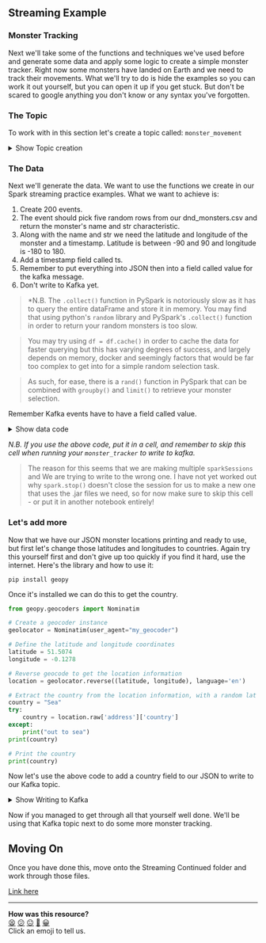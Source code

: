 ## Streaming Example

### Monster Tracking

Next we'll take some of the functions and techniques we've used before and generate some data
and apply some logic to create a simple monster tracker.
Right now some monsters have landed on Earth and we need to track their movements.
What we'll try to do is hide the examples so you can work it out yourself, but you can open it up if you get stuck.
But don't be scared to google anything you don't know or any syntax you've forgotten.

### The Topic

To work with in this section let's create a topic called: `monster_movement`
<details>
  <summary>Show Topic creation</summary>

```python
from kafka import KafkaAdminClient
from kafka.admin import NewTopic

# Kafka broker configuration
bootstrap_servers = 'kafka:9092'

# Create an instance of KafkaAdminClient
admin_client = KafkaAdminClient(bootstrap_servers=bootstrap_servers)

# Define the topics to be created
topics = [
    NewTopic(name='monster_movements', num_partitions=1, replication_factor=1)
]

# Create the topics
admin_client.create_topics(new_topics=topics)

# Close the admin client
admin_client.close()
```
</details>

### The Data

Next we'll generate the data.
We want to use the functions we create in our Spark streaming practice examples.
What we want to achieve is:
1. Create 200 events.
2. The event should pick five random rows from our dnd_monsters.csv and return the monster's name and str characteristic.
3. Along with the name and str we need the latitude and longitude of the monster and a timestamp.
Latitude is between -90 and 90 and longitude is -180 to 180.
4. Add a timestamp field called ts.
5. Remember to put everything into JSON then into a field called value for the kafka message.
6. Don't write to Kafka yet.

> *N.B. The `.collect()` function in PySpark is notoriously slow as it has to query the entire dataFrame and store it in memory. You may find that using python's `random` library and PySpark's `.collect()` function in order to return your random monsters is too slow. 

> You may try using `df = df.cache()` in order to cache the data for faster querying but this has varying degrees of success, and largely depends on memory, docker and seemingly factors that would be far too complex to get into for a simple random selection task.

> As such, for ease, there is a `rand()` function in PySpark that can be combined with `groupby()` and `limit()` to retrieve your monster selection.

Remember Kafka events have to have a field called value.
<details>
  <summary>Show data code</summary>

```python
import random
def choose_random_item(lst):
    return random.choice(lst)

def random_int(fro, to):
    return random.randint(fro, to)
```

```python
from pyspark.sql import SparkSession
from pyspark.sql.functions import rand
import random
import datetime
import json
def choose_random_item(lst):
    return random.choice(lst)

def random_int(fro, to):
    return random.randint(fro, to)
# Create a SparkSession
spark = SparkSession.builder.getOrCreate()

# Read the file into a DataFrame
df = spark.read.csv("dnd_monsters.csv",  header=True).where("str is not null").select("name", "str")

# Randomly select 5 lines
random_lines = df.orderBy(rand()).limit(5)

# Show the selected lines
random_lines.show(truncate=False)
list_tuples = random_lines.rdd.map(tuple).collect()


for monster in range(1,200):
    random_tuple = random.choice(list_tuples)
    data = {
        "name": random_tuple[0],
        "str": random_tuple[0],
        "ts": str(datetime.datetime.now()),
        "lat": random_int(-90, 90),
        "long": random_int(-180, 180)
    }

    # Serialize the dictionary to a JSON string
    json_string = json.dumps(data)

    # Print the JSON string
    print(json_string)
```

So the above reuses a lot of code we've used before, the only `gotcha` is a Kafka
event needing a field called value, which I've put all our fields into.
</details>

*N.B. If you use the above code, put it in a cell, and remember to skip this cell when running your `monster_tracker` to write to kafka.*
> The reason for this seems that we are making multiple `sparkSessions` and We are trying to write to the wrong one. I have not yet worked out why `spark.stop()` doesn't close the session for us to make a new one that uses the .jar files we need, so for now make sure to skip this cell - or put it in another notebook entirely!

### Let's add more

Now that we have our JSON monster locations printing and ready to use, but first let's change those latitudes
and longitudes to countries. Again try this yourself first and don't give up too quickly if you find it hard, use
the internet. Here's the library and how to use it:

```
pip install geopy
```
Once it's installed we can do this to get the country.
```python
from geopy.geocoders import Nominatim

# Create a geocoder instance
geolocator = Nominatim(user_agent="my_geocoder")

# Define the latitude and longitude coordinates
latitude = 51.5074
longitude = -0.1278

# Reverse geocode to get the location information
location = geolocator.reverse((latitude, longitude), language='en')

# Extract the country from the location information, with a random lat and long it might not have a country
country = "Sea"
try:
    country = location.raw['address']['country']
except:
    print("out to sea")
print(country)

# Print the country
print(country)
```

Now let's use the above code to add a country field to our JSON to write to our Kafka topic.

<details>
  <summary>Show Writing to Kafka</summary>

```python
from pyspark.sql import SparkSession
from pyspark.sql.functions import rand
import random
import datetime
import json

from geopy.geocoders import Nominatim

# Create a geocoder instance
geolocator = Nominatim(user_agent="my_geocoder")


def choose_random_item(lst):
    return random.choice(lst)

def random_int(fro, to):
    return random.randint(fro, to)
# Create a SparkSession
spark = SparkSession.builder.appName("Monsters") \
.config("spark.jars","commons-pool2-2.11.1.jar,spark-sql-kafka-0-10_2.12-3.4.0.jar,spark-streaming-kafka-0-10-assembly_2.12-3.4.0.jar").getOrCreate()

# Read the file into a DataFrame
df = spark.read.csv("dnd_monsters.csv",  header=True).where("str is not null").select("name", "str")

# Randomly select 5 lines
random_lines = df.orderBy(rand()).limit(5)

# Show the selected lines
random_lines.show(truncate=False)
list_tuples = random_lines.rdd.map(tuple).collect()


for monster in range(1,200):
    random_tuple = random.choice(list_tuples)
    lat = random_int(-90, 90)
    long = random_int(-180, 180)

    # Reverse geocode to get the location information
    location = geolocator.reverse((lat, long), language='en')

    # Extract the country from the location information
    country = "Sea"
    try:
        country = location.raw['address']['country']
    except:
        print("out to sea")
    print(country)
    data = {
    "name": random_tuple[0],
    "str": random_tuple[1],
    "ts": str(datetime.datetime.now()),
    "lat": lat,
    "long": long,
    "country": country
    }

    json_string = json.dumps(data)

    # Print the JSON string
    print(json_string)
    data = [(json_string,),]
    df = spark.createDataFrame(data, ["value"])
    df.show(1, False)
    # # Write the DataFrame to Kafka
    df.write \
        .format("kafka") \
        .option("kafka.bootstrap.servers", "kafka:9092") \
        .option("topic", "monster_movements") \
        .save()
```
</details>

Now if you managed to get through all that yourself well done. We'll be using that Kafka topic next
to do some more monster tracking.


## Moving On

Once you have done this, move onto the Streaming Continued folder and work through those files.

[Link here](https://github.com/makersacademy/data_streaming/blob/main/05_assessment/01_assessment.md)

<!-- BEGIN GENERATED SECTION DO NOT EDIT -->

---

**How was this resource?**  
[😫](https://airtable.com/shrUJ3t7KLMqVRFKR?prefill_Repository=makersacademy%2Fdata_streaming&prefill_File=04_streaming_continued%2F02_streaming_examples.md&prefill_Sentiment=😫) [😕](https://airtable.com/shrUJ3t7KLMqVRFKR?prefill_Repository=makersacademy%2Fdata_streaming&prefill_File=04_streaming_continued%2F02_streaming_examples.md&prefill_Sentiment=😕) [😐](https://airtable.com/shrUJ3t7KLMqVRFKR?prefill_Repository=makersacademy%2Fdata_streaming&prefill_File=04_streaming_continued%2F02_streaming_examples.md&prefill_Sentiment=😐) [🙂](https://airtable.com/shrUJ3t7KLMqVRFKR?prefill_Repository=makersacademy%2Fdata_streaming&prefill_File=04_streaming_continued%2F02_streaming_examples.md&prefill_Sentiment=🙂) [😀](https://airtable.com/shrUJ3t7KLMqVRFKR?prefill_Repository=makersacademy%2Fdata_streaming&prefill_File=04_streaming_continued%2F02_streaming_examples.md&prefill_Sentiment=😀)  
Click an emoji to tell us.

<!-- END GENERATED SECTION DO NOT EDIT -->
